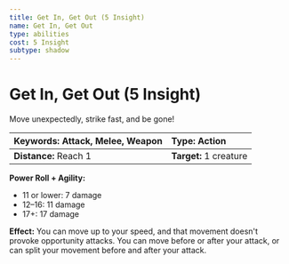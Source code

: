```yaml
---
title: Get In, Get Out (5 Insight)
name: Get In, Get Out
type: abilities
cost: 5 Insight
subtype: shadow
---
```


# Get In, Get Out (5 Insight)

Move unexpectedly, strike fast, and be gone!

| **Keywords:** Attack, Melee, Weapon | **Type:** Action       |
| :---------------------------------- | :--------------------- |
| **Distance:** Reach 1               | **Target:** 1 creature |

**Power Roll + Agility:**

- 11 or lower: 7 damage
- 12–16: 11 damage
- 17+: 17 damage

**Effect:** You can move up to your speed, and that movement doesn't provoke opportunity attacks. You can move before or after your attack, or can split your movement before and after your attack.
